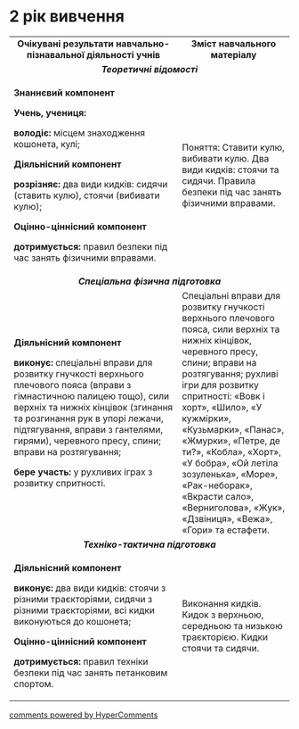 <div id="hypercomments_widget" class="js-hypercomments-widget invisible"></div>

2 рік вивчення
=============================

<table>
  <body>
    <tr>
<td align="center" width="60%"><strong>Очікувані результати навчально-пізнавальної діяльності учнів</strong></td>
<td align="center" width="40%"><strong>Зміст навчального матеріалу</strong></td>
    </tr>
            <tr class="even">
                <td align="center" colspan="2"><em><strong>Теоретичні відомості</strong></em></td>
            </tr>
            <tr class="odd">
                <td align="left">
                    <p><strong>Знаннєвий компонент</strong></p>
                    <p><strong>Учень, учениця:</strong></p>
                    <p><strong>володіє:</strong> місцем знаходження кошонета, кулі;</p>
                    <p><strong>Діяльнісний компонент</strong></p>
                    <p><strong>розрізняє:</strong> два види кидків: сидячи (ставить кулю), стоячи (вибивати кулю);</p>
                    <p><strong>Оцінно-ціннісний компонент</strong></p>
                    <p><strong>дотримується:</strong> правил безпеки під час занять фізичними вправами.</p>
                </td>
                <td align="left">Поняття: Ставити кулю, вибивати кулю. Два види кидків: стоячи та сидячи. Правила безпеки під час занять фізичними вправами.</td>
            </tr>
            <tr class="even">
                <td align="center" colspan="2"><em><strong>Спеціальна фізична підготовка</strong></em></td>
            </tr>
            <tr class="odd">
                <td align="left">
                    <p><strong>Діяльнісний компонент</strong></p>
                    <p><strong>виконує:</strong> спеціальні вправи для розвитку гнучкості верхнього плечового пояса (вправи з гімнастичною палицею тощо), сили верхніх та нижніх кінцівок (згинання та розгинання рук в упорі лежачи, підтягування, вправи з гантелями, гирями), черевного пресу, спини; вправи на розтягування;</p>
                    <p><strong>бере участь:</strong> у рухливих іграх з розвитку спритності.</p>
                </td>
                <td align="left">Спеціальні вправи для розвитку гнучкості верхнього плечового пояса, сили верхніх та нижніх кінцівок, черевного пресу, спини; вправи на розтягування; рухливі ігри для розвитку спритності: «Вовк і хорт», «Шило», «У кужмірки», «Кузьмарки», «Панас», «Жмурки», «Петре, де ти?», «Кобла», «Хорт», «У бобра», «Ой летіла зозуленька», «Море», «Рак-неборак», «Вкрасти сало», «Верниголова», «Жук», «Дзвіниця», «Вежа», «Гори» та естафети.</td>
            </tr>
            <tr class="even">
                <td align="center" colspan="2"><em><strong>Техніко-тактична підготовка</strong></em></td>
            </tr>
            <tr class="odd">
                <td align="left">
                    <p><strong>Діяльнісний компонент</strong></p>
                    <p><strong>виконує:</strong> два види кидків: стоячи з різними траєкторіями, сидячи з різними траєкторіями, всі кидки виконуються до кошонета;</p>
                    <p><strong>Оцінно-ціннісний компонент</strong></p>
                    <p><strong>дотримується:</strong> правил техніки безпеки під час занять петанковим спортом.</p>
                </td>
                <td align="left">Виконання кидків. Кидок з верхньою, середньою та низькою траєкторією. Кидки стоячи та сидячи.</td>
            </tr>
  </body>
</table>

<div class="js-hypercomments-container">
    <a href="http://hypercomments.com" class="hc-link" title="comments widget">comments powered by HyperComments</a>
</div>